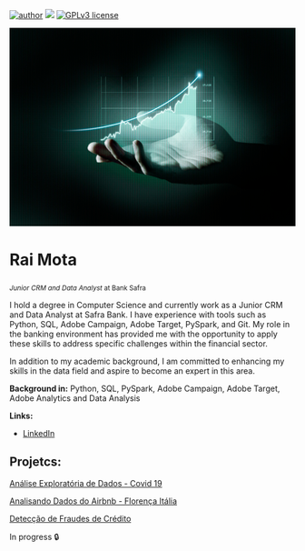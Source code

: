 [![author](https://img.shields.io/badge/author-raimota-red.svg)](https://www.linkedin.com/in/raimota/) [![](https://img.shields.io/badge/python-3.7+-blue.svg)](https://www.python.org/downloads/release/python-365/) [![GPLv3 license](https://img.shields.io/badge/License-GPLv3-blue.svg)](http://perso.crans.org/besson/LICENSE.html)

<p align="center">
  <img src="banner_2.png">
</p>

# Rai Mota
<sub>*Junior CRM and Data Analyst* at Bank Safra</sub>

I hold a degree in Computer Science and currently work as a Junior CRM and Data Analyst at Safra Bank. I have experience with tools such as Python, SQL, Adobe Campaign, Adobe Target, PySpark, and Git. My role in the banking environment has provided me with the opportunity to apply these skills to address specific challenges within the financial sector.

In addition to my academic background, I am committed to enhancing my skills in the data field and aspire to become an expert in this area.

**Background in:** Python, SQL, PySpark, Adobe Campaign, Adobe Target, Adobe Analytics and Data Analysis 

**Links:**
* [LinkedIn](https://www.linkedin.com/in/raimota/)


## Projetcs:

<p><a href="https://github.com/raimota/Panorama_Covid19">Análise Exploratória de Dados - Covid 19</a></p>
<p><a href="https://github.com/raimota/Analisando_dados_Airbnb">Analisando Dados do Airbnb - Florença Itália</a></p>
<p><a href="https://github.com/raimota/deteccao_fraude_cartao">Detecção de Fraudes de Crédito</a></p>




In progress :lock:







